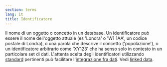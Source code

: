 ```yaml
---
section: terms
lang: it
title: Identificatore
---
```


Il nome di un oggetto o concetto in un database. Un identificatore può essere il nome dell'oggetto attuale (es 'Londra' o 'W1 1AA', un codice postale di Londra), o una parola che descrive il concetto ('popolazione'), o un identificatore arbitrario come 'XY123' che ha senso solo in contesto in un particolare set di dati. L'attenta scelta degli identificatori utilizzando [standard](/glossary/it/standards/) pertinenti può facilitare l'[integrazione fra dati](/glossary/it/data-integration/). Vedi [linked data](/glossary/it/linked-data/).
